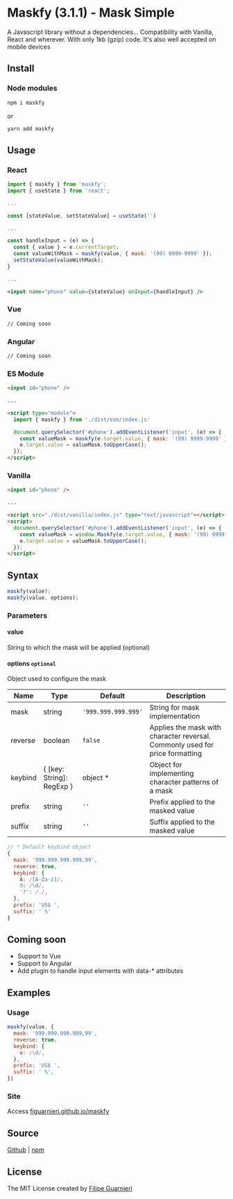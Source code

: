 # Maskfy (3.1.1) - Mask Simple
A Javascript library without a dependencies... Compatibility with Vanilla, React and wherever. With only 1kb (gzip) code. It's also well accepted on mobile devices

## Install

### Node modules

```sh
npm i maskfy
```

or

```sh
yarn add maskfy
```

## Usage

### React

```jsx
import { maskfy } from 'maskfy';
import { useState } from 'react';

...

const [stateValue, setStateValue] = useState('')

...

const handleInput = (e) => {
  const { value } = e.currentTarget;
  const valueWithMask = maskfy(value, { mask: '(99) 9999-9999' });
  setStateValue(valueWithMask);
}

...

<input name="phone" value={stateValue} onInput={handleInput} />
```

### Vue
```sh
// Coming soon
```

### Angular
```sh
// Coming soon
```

### ES Module
```html
<input id="phone" />

...

<script type="module">
  import { maskfy } from './dist/esm/index.js'

  document.querySelector('#phone').addEventListener('input', (e) => {
    const valueMask = maskfy(e.target.value, { mask: '(99) 9999-9999' });
    e.target.value = valueMask.toUpperCase();
  });
</script>
```

### Vanilla
```html
<input id="phone" />

...

<script src="./dist/vanilla/index.js" type="text/javascript"></script>
<script>
  document.querySelector('#phone').addEventListener('input', (e) => {
    const valueMask = window.Maskfy(e.target.value, { mask: '(99) 9999-9999' });
    e.target.value = valueMask.toUpperCase();
  });
</script>
```

## Syntax

```jsx
maskfy(value);
maskfy(value, options);
```

### Parameters

#### value
String to which the mask will be applied (optional)

#### options `optional`
Object used to configure the mask

| Name    | Type                      | Default             | Description                                                                  |
| ------- | ------------------------- | ------------------- | ---------------------------------------------------------------------------- |
| mask    | string                    | `'999.999.999.999'` | String for mask implementation                                               |
| reverse | boolean                   | `false`             | Applies the mask with character reversal. Commonly used for price formatting |
| keybind | { [key: String]: RegExp } | object *            | Object for implementing character patterns of a mask                         |
| prefix  | string                    | `''`                | Prefix applied to the masked value                                           |
| suffix  | string                    | `''`                | Suffix applied to the masked value                                           |

```jsx
// * Default keybind object
{
  mask: '999.999.999.999,99',
  reverse: true,
  keybind: {
    A: /[A-Za-z]/,
    9: /\d/,
    '?': /./,
  },
  prefix: 'US$ ',
  suffix: ' %'
}
```

## Coming soon
- Support to Vue
- Support to Angular
- Add plugin to handle input elements with data-* attributes

## Examples

### Usage
```jsx
maskfy(value, {
  mask: '999.999.999.999,99',
  reverse: true,
  keybind: {
    e: /\d/,
  },
  prefix: 'US$ ',
  suffix: ' %',
})
```

### Site
Access [figuarnieri.github.io/maskfy](https://figuarnieri.github.io/maskfy/)

## Source
[Github](https://github.com/figuarnieri/maskfy) | [npm](https://www.npmjs.com/package/maskfy)

## License
The MIT License
created by [Filipe Guarnieri](https://figuarnieri.github.io/)
